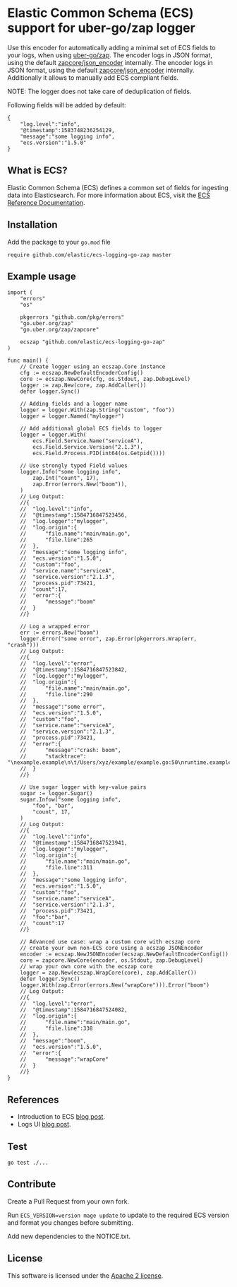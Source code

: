# Elastic Common Schema (ECS) support for uber-go/zap logger

Use this encoder for automatically adding a minimal set of ECS fields to your logs, when using [uber-go/zap](https://github.com/uber-go/zap). The encoder logs in JSON format, using the default [zapcore/json_encoder](https://github.com/uber-go/zap/blob/master/zapcore/json_encoder.go) internally. 
The encoder logs in JSON format, using the default [zapcore/json_encoder](https://github.com/uber-go/zap/blob/master/zapcore/json_encoder.go) internally. 
Additionally it allows to manually add ECS compliant fields. 

NOTE: The logger does not take care of deduplication of fields.

Following fields will be added by default:
```
{
    "log.level":"info",
    "@timestamp":1583748236254129,
    "message":"some logging info",
    "ecs.version":"1.5.0"
}
```

## What is ECS?

Elastic Common Schema (ECS) defines a common set of fields for ingesting data into Elasticsearch.
For more information about ECS, visit the [ECS Reference Documentation](https://www.elastic.co/guide/en/ecs/current/ecs-reference.html).

## Installation
Add the package to your `go.mod` file
```
require github.com/elastic/ecs-logging-go-zap master
```

## Example usage
```
import (
	"errors"
	"os"

	pkgerrors "github.com/pkg/errors"
	"go.uber.org/zap"
	"go.uber.org/zap/zapcore"

	ecszap "github.com/elastic/ecs-logging-go-zap"
)

func main() {
	// Create logger using an ecszap.Core instance
	cfg := ecszap.NewDefaultEncoderConfig()
	core := ecszap.NewCore(cfg, os.Stdout, zap.DebugLevel)
	logger := zap.New(core, zap.AddCaller())
	defer logger.Sync()

	// Adding fields and a logger name
	logger = logger.With(zap.String("custom", "foo"))
	logger = logger.Named("mylogger")

	// Add additional global ECS fields to logger
	logger = logger.With(
		ecs.Field.Service.Name("serviceA"),
		ecs.Field.Service.Version("2.1.3"),
		ecs.Field.Process.PID(int64(os.Getpid())))

	// Use strongly typed Field values
	logger.Info("some logging info",
		zap.Int("count", 17),
		zap.Error(errors.New("boom")),
	)
	// Log Output:
	//{
	//	"log.level":"info",
	//	"@timestamp":1584716847523456,
	//	"log.logger":"mylogger",
	//	"log.origin":{
	//		"file.name":"main/main.go",
	//		"file.line":265
	//	},
	//	"message":"some logging info",
	//	"ecs.version":"1.5.0",
	//	"custom":"foo",
	//	"service.name":"serviceA",
	//	"service.version":"2.1.3",
	//	"process.pid":73421,
	//	"count":17,
	//	"error":{
	//		"message":"boom"
	//	}
	//}

	// Log a wrapped error
	err := errors.New("boom")
	logger.Error("some error", zap.Error(pkgerrors.Wrap(err, "crash")))
	// Log Output:
	//{
	//	"log.level":"error",
	//	"@timestamp":1584716847523842,
	//	"log.logger":"mylogger",
	//	"log.origin":{
	//		"file.name":"main/main.go",
	//		"file.line":290
	//	},
	//	"message":"some error",
	//	"ecs.version":"1.5.0",
	//	"custom":"foo",
	//	"service.name":"serviceA",
	//	"service.version":"2.1.3",
	//	"process.pid":73421,
	//	"error":{
	//		"message":"crash: boom",
	//		"stacktrace": "\nexample.example\n\t/Users/xyz/example/example.go:50\nruntime.example\n\t/Users/xyz/.gvm/versions/go1.13.8.darwin.amd64/src/runtime/proc.go:203\nruntime.goexit\n\t/Users/xyz/.gvm/versions/go1.13.8.darwin.amd64/src/runtime/asm_amd64.s:1357"
	//	}
	//}

	// Use sugar logger with key-value pairs
	sugar := logger.Sugar()
	sugar.Infow("some logging info",
		"foo", "bar",
		"count", 17,
	)
	// Log Output:
	//{
	//	"log.level":"info",
	//	"@timestamp":1584716847523941,
	//	"log.logger":"mylogger",
	//	"log.origin":{
	//		"file.name":"main/main.go",
	//		"file.line":311
	//	},
	//	"message":"some logging info",
	//	"ecs.version":"1.5.0",
	//	"custom":"foo",
	//	"service.name":"serviceA",
	//	"service.version":"2.1.3",
	//	"process.pid":73421,
	//	"foo":"bar",
	//	"count":17
	//}

	// Advanced use case: wrap a custom core with ecszap core
	// create your own non-ECS core using a ecszap JSONEncoder
	encoder := ecszap.NewJSONEncoder(ecszap.NewDefaultEncoderConfig())
	core = zapcore.NewCore(encoder, os.Stdout, zap.DebugLevel)
	// wrap your own core with the ecszap core
	logger = zap.New(ecszap.WrapCore(core), zap.AddCaller())
	defer logger.Sync()
	logger.With(zap.Error(errors.New("wrapCore"))).Error("boom")
	// Log Output:
	//{
	//	"log.level":"error",
	//	"@timestamp":1584716847524082,
	//	"log.origin":{
	//		"file.name":"main/main.go",
	//		"file.line":338
	//	},
	//	"message":"boom",
	//	"ecs.version":"1.5.0",
	//	"error":{
	//		"message":"wrapCore"
	//	}
	//}
}
```


## References
* Introduction to ECS [blog post](https://www.elastic.co/blog/introducing-the-elastic-common-schema).
* Logs UI [blog post](https://www.elastic.co/blog/infrastructure-and-logs-ui-new-ways-for-ops-to-interact-with-elasticsearch).

## Test
```
go test ./...
```

## Contribute
Create a Pull Request from your own fork. 

Run `ECS_VERSION=version mage update` to update to the required ECS version and format you changes before submitting.

Add new dependencies to the NOTICE.txt.

## License
This software is licensed under the [Apache 2 license](https://github.com/elastic/ecs-logging-go/zap/blob/master/LICENSE). 